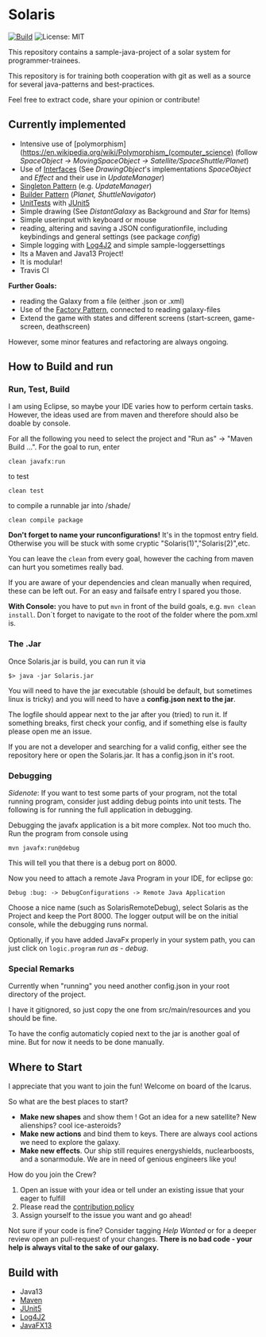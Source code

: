 # Solaris
[![Build](https://github.com/Twonki/Solaris/workflows/javaCI/badge.svg)](https://github.com/Twonki/Solaris/actions)
![License: MIT](https://img.shields.io/badge/License-MIT-hotpink.svg)

This repository contains a sample-java-project of a solar system for programmer-trainees.

This repository is for training both cooperation with git as well as a source for several java-patterns and best-practices.

Feel free to extract code, share your opinion or contribute!

## Currently implemented

* Intensive use of [polymorphism](https://en.wikipedia.org/wiki/Polymorphism_(computer_science) (follow *SpaceObject -> MovingSpaceObject -> Satellite/SpaceShuttle/Planet*)
* Use of [Interfaces](https://en.wikipedia.org/wiki/Protocol_(object-oriented_programming)) (See *DrawingObject*'s implementations *SpaceObject* and *Effect* and their use in *UpdateManager*)
* [Singleton Pattern](https://en.wikipedia.org/wiki/Singleton_pattern) (e.g. *UpdateManager*)
* [Builder Pattern](https://en.wikipedia.org/wiki/Builder_pattern) (*Planet, ShuttleNavigator*)
* [UnitTests](https://en.wikipedia.org/wiki/Unit_testing) with [JUnit5](https://junit.org/junit5/)
* Simple drawing (See *DistantGalaxy* as Background and *Star* for Items)
* Simple userinput with keyboard or mouse
* reading, altering and saving a JSON configurationfile, including keybindings and general settings (see package *config*)
* Simple logging with [Log4J2](https://logging.apache.org/log4j/2.x/) and simple sample-loggersettings
* Its a Maven and Java13 Project!
* It is modular!
* Travis CI

**Further Goals:**

* reading the Galaxy from a file (either .json or .xml)
* Use of the [Factory Pattern](https://en.wikipedia.org/wiki/Factory_method_pattern), connected to reading galaxy-files
* Extend the game with states and different screens (start-screen, game-screen, deathscreen)

However, some minor features and refactoring are always ongoing.

## How to Build and run

### Run, Test, Build

I am using Eclipse, so maybe your IDE varies how to perform certain tasks. However, the ideas used are from maven and therefore should also be doable by console.

For all the following you need to select the project and "Run as" -> "Maven Build ...".
For the goal to run, enter

`clean javafx:run`

to test

`clean test`

to compile a runnable jar into /shade/

`clean compile package`

**Don't forget to name your runconfigurations!** It's in the topmost entry field. Otherwise you will be stuck with some cryptic "Solaris(1)","Solaris(2)",etc. 

You can leave the `clean` from every goal, however the caching from maven can hurt you sometimes really bad. 

If you are aware of your dependencies and clean manually when required, these can be left out. For an easy and failsafe entry I spared you those. 

**With Console:** you have to put `mvn` in front of the build goals, e.g. `mvn clean install`. Don´t forget to navigate to the root of the folder where the pom.xml is. 

### The .Jar

Once Solaris.jar is build, you can run it via

`$> java -jar Solaris.jar`

You will need to have the jar executable (should be default, but sometimes linux is tricky) and you will need to have a **config.json next to the jar**.

The logfile should appear next to the jar after you (tried) to run it. If something breaks, first check your config, and if something else is faulty please open me an issue.

If you are not a developer and searching for a valid config, either see the repository here or open the Solaris.jar. It has a config.json in it's root.

### Debugging

*Sidenote*: If you want to test some parts of your program, not the total running program, consider just adding debug points into unit tests. The following is for running the full application in debugging.

Debugging the javafx application is a bit more complex. Not too much tho.
Run the program from console using

`mvn javafx:run@debug`

This will tell you that there is a debug port on 8000.

Now you need to attach a remote Java Program in your IDE, for eclipse go:

`Debug :bug: -> DebugConfigurations -> Remote Java Application`

Choose a nice name (such as SolarisRemoteDebug), select Solaris as the Project and keep the Port 8000. 
The logger output will be on the initial console, while the debugging runs normal.

Optionally, if you have added JavaFx properly in your system path, you can just click on `logic.program` *run as - debug*.

### Special Remarks

Currently when "running" you need another config.json in your root directory of the project.

I have it gitignored, so just copy the one from src/main/resources and you should be fine.

To have the config automaticly copied next to the jar is another goal of mine. But for now it needs to be done manually.

## Where to Start

I appreciate that you want to join the fun! Welcome on board of the Icarus.

So what are the best places to start?

* **Make new shapes** and show them ! Got an idea for a new satellite? New alienships? cool ice-asteroids?
* **Make new actions** and bind them to keys. There are always cool actions we need to explore the galaxy.
* **Make new effects**. Our ship still requires energyshields, nuclearboosts, and a sonarmodule. We are in need of genious engineers like you!

How do you join the Crew?

1. Open an issue with your idea or tell under an existing issue that your eager to fulfill
2. Please read the [contribution policy](https://github.com/Twonki/Solaris/blob/master/CONTRIBUTING.md)
3. Assign yourself to the issue you want and go ahead!

Not sure if your code is fine? Consider tagging *Help Wanted* or for a deeper review open an pull-request of your changes. 
**There is no bad code - your help is always vital to the sake of our galaxy.**

## Build with

* Java13
* [Maven](https://maven.apache.org/)
* [JUnit5](https://junit.org/junit5/)
* [Log4J2](https://logging.apache.org/log4j/2.x/)
* [JavaFX13](https://openjfx.io/)
